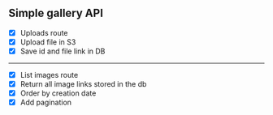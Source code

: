 ## Simple gallery API

- [x] Uploads route
- [x] Upload file in S3
- [x] Save id and file link in DB

---

- [x] List images route
- [x] Return all image links stored in the db
- [x] Order by creation date
- [x] Add pagination
